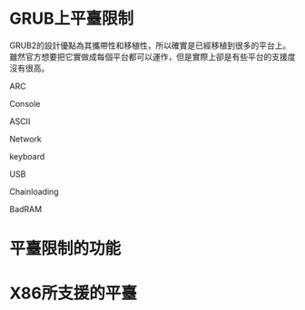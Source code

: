 # GRUB上平臺限制
GRUB2的設計優點為其攜帶性和移植性，所以確實是已經移植到很多的平台上。雖然官方想要把它實做成每個平台都可以運作，但是實際上卻是有些平台的支援度沒有很高。

ARC

Console

ASCII

Network

keyboard

USB

Chainloading

BadRAM


# 平臺限制的功能


# X86所支援的平臺
